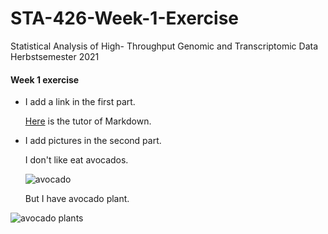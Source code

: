 # STA-426-Week-1-Exercise
Statistical Analysis of High- Throughput Genomic and Transcriptomic Data  Herbstsemester 2021


#### Week 1 exercise

* I add a link in the first part.

  [Here](https://www.markdowntutorial.com) is the tutor of Markdown.


* I add pictures in the second part.

  I don't like eat avocados. 

  ![avocado][avocado]


  But I have avocado plant. 
  
 ![avocado plants][avocado plant]

[avocado]: https://upload.wikimedia.org/wikipedia/commons/thumb/f/f2/Persea_americana_fruit_2.JPG/440px-Persea_americana_fruit_2.JPG

[avocado plant]: https://m.media-amazon.com/images/I/51VYj+J-ywL._AC_SL1000_.jpg

